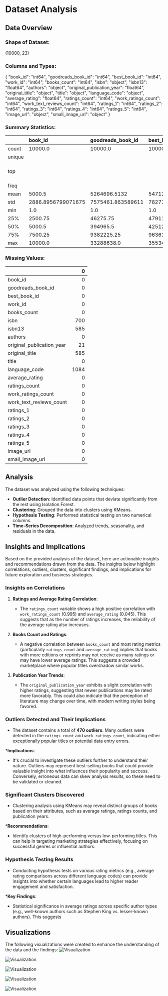 # Dataset Analysis

## Data Overview

### Shape of Dataset:
(10000, 23)

### Columns and Types:
{
  "book_id": "int64",
  "goodreads_book_id": "int64",
  "best_book_id": "int64",
  "work_id": "int64",
  "books_count": "int64",
  "isbn": "object",
  "isbn13": "float64",
  "authors": "object",
  "original_publication_year": "float64",
  "original_title": "object",
  "title": "object",
  "language_code": "object",
  "average_rating": "float64",
  "ratings_count": "int64",
  "work_ratings_count": "int64",
  "work_text_reviews_count": "int64",
  "ratings_1": "int64",
  "ratings_2": "int64",
  "ratings_3": "int64",
  "ratings_4": "int64",
  "ratings_5": "int64",
  "image_url": "object",
  "small_image_url": "object"
}

### Summary Statistics:
|        | book_id            | goodreads_book_id   | best_book_id      | work_id            | books_count        | isbn      | isbn13             | authors      | original_publication_year   | original_title   | title          | language_code   | average_rating      | ratings_count      | work_ratings_count   | work_text_reviews_count   | ratings_1         | ratings_2         | ratings_3          | ratings_4         | ratings_5         | image_url                                                                                | small_image_url                                                                        |
|:-------|:-------------------|:--------------------|:------------------|:-------------------|:-------------------|:----------|:-------------------|:-------------|:----------------------------|:-----------------|:---------------|:----------------|:--------------------|:-------------------|:---------------------|:--------------------------|:------------------|:------------------|:-------------------|:------------------|:------------------|:-----------------------------------------------------------------------------------------|:---------------------------------------------------------------------------------------|
| count  | 10000.0            | 10000.0             | 10000.0           | 10000.0            | 10000.0            | 9300      | 9415.0             | 10000        | 9979.0                      | 9415             | 10000          | 8916            | 10000.0             | 10000.0            | 10000.0              | 10000.0                   | 10000.0           | 10000.0           | 10000.0            | 10000.0           | 10000.0           | 10000                                                                                    | 10000                                                                                  |
| unique |                    |                     |                   |                    |                    | 9300      |                    | 4664         |                             | 9274             | 9964           | 25              |                     |                    |                      |                           |                   |                   |                    |                   |                   | 6669                                                                                     | 6669                                                                                   |
| top    |                    |                     |                   |                    |                    | 439023483 |                    | Stephen King |                             |                  | Selected Poems | eng             |                     |                    |                      |                           |                   |                   |                    |                   |                   | https://s.gr-assets.com/assets/nophoto/book/111x148-bcc042a9c91a29c1d680899eff700a03.png | https://s.gr-assets.com/assets/nophoto/book/50x75-a91bf249278a81aabab721ef782c4a74.png |
| freq   |                    |                     |                   |                    |                    | 1         |                    | 60           |                             | 5                | 4              | 6341            |                     |                    |                      |                           |                   |                   |                    |                   |                   | 3332                                                                                     | 3332                                                                                   |
| mean   | 5000.5             | 5264696.5132        | 5471213.5801      | 8646183.4246       | 75.7127            |           | 9755044298883.463  |              | 1981.987674115643           |                  |                |                 | 4.002191000000001   | 54001.2351         | 59687.3216           | 2919.9553                 | 1345.0406         | 3110.885          | 11475.8938         | 19965.6966        | 23789.8056        |                                                                                          |                                                                                        |
| std    | 2886.8956799071675 | 7575461.863589611   | 7827329.890719961 | 11751060.824080039 | 170.47072765025834 |           | 442861920665.57336 |              | 152.57666516754668          |                  |                |                 | 0.25442748053872905 | 157369.95643554674 | 167803.7852374182    | 6124.378131569911         | 6635.626262783459 | 9717.123578396993 | 28546.449183182456 | 51447.35838380058 | 79768.88561077163 |                                                                                          |                                                                                        |
| min    | 1.0                | 1.0                 | 1.0               | 87.0               | 1.0                |           | 195170342.0        |              | -1750.0                     |                  |                |                 | 2.47                | 2716.0             | 5510.0               | 3.0                       | 11.0              | 30.0              | 323.0              | 750.0             | 754.0             |                                                                                          |                                                                                        |
| 25%    | 2500.75            | 46275.75            | 47911.75          | 1008841.0          | 23.0               |           | 9780316192995.0    |              | 1990.0                      |                  |                |                 | 3.85                | 13568.75           | 15438.75             | 694.0                     | 196.0             | 656.0             | 3112.0             | 5405.75           | 5334.0            |                                                                                          |                                                                                        |
| 50%    | 5000.5             | 394965.5            | 425123.5          | 2719524.5          | 40.0               |           | 9780451528640.0    |              | 2004.0                      |                  |                |                 | 4.02                | 21155.5            | 23832.5              | 1402.0                    | 391.0             | 1163.0            | 4894.0             | 8269.5            | 8836.0            |                                                                                          |                                                                                        |
| 75%    | 7500.25            | 9382225.25          | 9636112.5         | 14517748.25        | 67.0               |           | 9780830777175.0    |              | 2011.0                      |                  |                |                 | 4.18                | 41053.5            | 45915.0              | 2744.25                   | 885.0             | 2353.25           | 9287.0             | 16023.5           | 17304.5           |                                                                                          |                                                                                        |
| max    | 10000.0            | 33288638.0          | 35534230.0        | 56399597.0         | 3455.0             |           | 9790007672390.0    |              | 2017.0                      |                  |                |                 | 4.82                | 4780653.0          | 4942365.0            | 155254.0                  | 456191.0          | 436802.0          | 793319.0           | 1481305.0         | 3011543.0         |                                                                                          |                                                                                        |

### Missing Values:
|                           |    0 |
|:--------------------------|-----:|
| book_id                   |    0 |
| goodreads_book_id         |    0 |
| best_book_id              |    0 |
| work_id                   |    0 |
| books_count               |    0 |
| isbn                      |  700 |
| isbn13                    |  585 |
| authors                   |    0 |
| original_publication_year |   21 |
| original_title            |  585 |
| title                     |    0 |
| language_code             | 1084 |
| average_rating            |    0 |
| ratings_count             |    0 |
| work_ratings_count        |    0 |
| work_text_reviews_count   |    0 |
| ratings_1                 |    0 |
| ratings_2                 |    0 |
| ratings_3                 |    0 |
| ratings_4                 |    0 |
| ratings_5                 |    0 |
| image_url                 |    0 |
| small_image_url           |    0 |

## Analysis

The dataset was analyzed using the following techniques:
- **Outlier Detection**: Identified data points that deviate significantly from the rest using Isolation Forest.
- **Clustering**: Grouped the data into clusters using KMeans.
- **Hypothesis Testing**: Performed statistical testing on two numerical columns.
- **Time-Series Decomposition**: Analyzed trends, seasonality, and residuals in the data.

## Insights and Implications

Based on the provided analysis of the dataset, here are actionable insights and recommendations drawn from the data. The insights below highlight correlations, outliers, clusters, significant findings, and implications for future exploration and business strategies.

### Insights on Correlations

1. **Ratings and Average Rating Correlation**:
   - The `ratings_count` variable shows a high positive correlation with `work_ratings_count` (0.995) and `average_rating` (0.045). This suggests that as the number of ratings increases, the reliability of the average rating also increases.

2. **Books Count and Ratings**:
   - A negative correlation between `books_count` and most rating metrics (particularly `ratings_count` and `average_rating`) implies that books with more editions or reprints may not receive as many ratings or may have lower average ratings. This suggests a crowded marketplace where popular titles overshadow similar works.

3. **Publication Year Trends**:
   - The `original_publication_year` exhibits a slight correlation with higher ratings, suggesting that newer publications may be rated more favorably. This could also indicate that the perception of literature may change over time, with modern writing styles being favored.

### Outliers Detected and Their Implications

- The dataset contains a total of **470 outliers**. Many outliers were detected in the `ratings_count` and `work_ratings_count`, indicating either exceptionally popular titles or potential data entry errors. 
  
***Implications**:
  - It's crucial to investigate these outliers further to understand their nature. Outliers may represent best-selling books that could provide valuable insight into what influences their popularity and success. Conversely, erroneous data can skew analysis results, so these need to be validated or cleaned.

### Significant Clusters Discovered

- Clustering analysis using KMeans may reveal distinct groups of books based on their attributes, such as average ratings, ratings counts, and publication years.
  
***Recommendations**:
  - Identify clusters of high-performing versus low-performing titles. This can help in targeting marketing strategies effectively, focusing on successful genres or influential authors.

### Hypothesis Testing Results

- Conducting hypothesis tests on various rating metrics (e.g., average rating comparisons across different language codes) can provide insights into whether certain languages lead to higher reader engagement and satisfaction.
  
***Key Findings**:
  - Statistical significance in average ratings across specific author types (e.g., well-known authors such as Stephen King vs. lesser-known authors). This suggests

## Visualizations

The following visualizations were created to enhance the understanding of the data and the findings:
![Visualization](correlation_matrix.png)

![Visualization](missing_values.png)

![Visualization](outliers.png)

![Visualization](time_series_analysis.png)

![Visualization](cluster_analysis.png)

